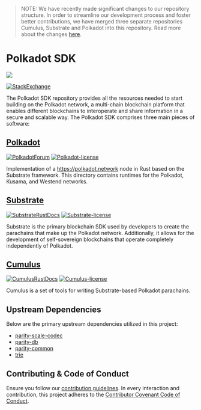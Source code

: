 > NOTE: We have recently made significant changes to our repository structure. In order to 
streamline our development process and foster better contributions, we have merged three separate 
repositories Cumulus, Substrate and Polkadot into this repository. Read more about the changes [
here](https://polkadot-public.notion.site/Polkadot-SDK-FAQ-fbc4cecc2c46443fb37b9eeec2f0d85f).

# Polkadot SDK

![](https://cms.polkadot.network/content/images/2021/06/1-xPcVR_fkITd0ssKBvJ3GMw.png)

[![StackExchange](https://img.shields.io/badge/StackExchange-Community%20&%20Support-222222?logo=stackexchange)](https://substrate.stackexchange.com/)

The Polkadot SDK repository provides all the resources needed to start building on the Polkadot 
network, a multi-chain blockchain platform that enables different blockchains to interoperate and 
share information in a secure and scalable way. The Polkadot SDK comprises three main pieces of 
software:

## [Polkadot](./polkadot/)
[![PolkadotForum](https://img.shields.io/badge/Polkadot_Forum-e6007a?logo=polkadot)](https://forum.polkadot.network/) [![Polkadot-license](https://img.shields.io/badge/License-GPL3-blue)](./polkadot/LICENSE)

Implementation of a https://polkadot.network node in Rust based on the Substrate framework. This 
directory contains runtimes for the Polkadot, Kusama, and Westend networks. 

## [Substrate](./substrate/)
 [![SubstrateRustDocs](https://img.shields.io/badge/Rust_Docs-Substrate-24CC85?logo=rust)](https://paritytech.github.io/substrate/master/substrate/index.html) [![Substrate-license](https://img.shields.io/badge/License-GPL3%2FApache2.0-blue)](./substrate/README.md#LICENSE)

Substrate is the primary blockchain SDK used by developers to create the parachains that make up 
the Polkadot network. Additionally, it allows for the development of self-sovereign blockchains that operate completely independently of Polkadot.

## [Cumulus](./cumulus/)
[![CumulusRustDocs](https://img.shields.io/badge/Rust_Docs-Cumulus-222222?logo=rust)](https://paritytech.github.io/cumulus/cumulus_client_collator/index.html) [![Cumulus-license](https://img.shields.io/badge/License-GPL3-blue)](./cumulus/LICENSE)


Cumulus is a set of tools for writing Substrate-based Polkadot parachains.

## Upstream Dependencies

Below are the primary upstream dependencies utilized in this project:

- [parity-scale-codec](https://crates.io/crates/parity-scale-codec)
- [parity-db](https://crates.io/crates/parity-db)
- [parity-common](https://github.com/paritytech/parity-common)
- [trie](https://github.com/paritytech/trie)

## Contributing & Code of Conduct

Ensure you follow our [contribution guidelines](./docs/CONTRIBUTING.md). In every interaction and contribution, this project adheres to the [Contributor Covenant Code of Conduct](./docs/CODE_OF_CONDUCT.md).